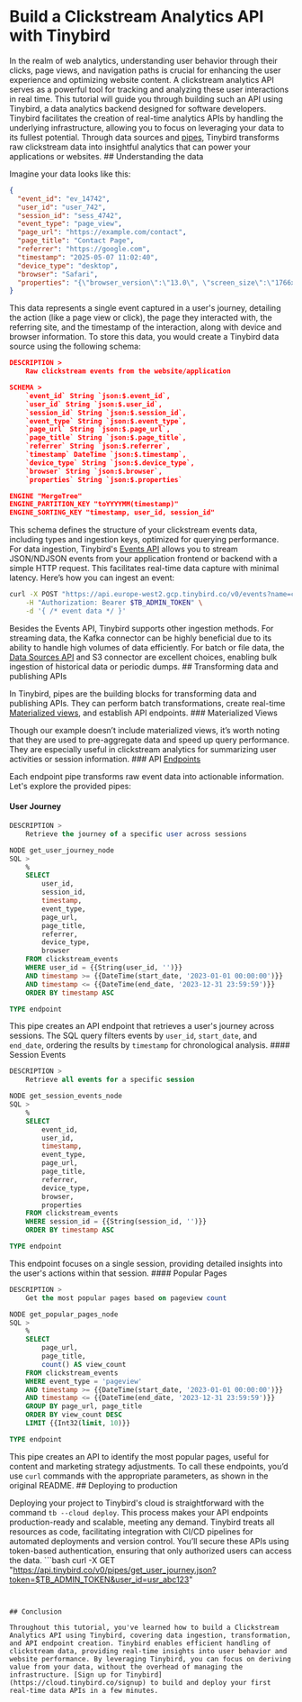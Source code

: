 # Build a Clickstream Analytics API with Tinybird

In the realm of web analytics, understanding user behavior through their clicks, page views, and navigation paths is crucial for enhancing the user experience and optimizing website content. A clickstream analytics API serves as a powerful tool for tracking and analyzing these user interactions in real time. This tutorial will guide you through building such an API using Tinybird, a data analytics backend designed for software developers. Tinybird facilitates the creation of real-time analytics APIs by handling the underlying infrastructure, allowing you to focus on leveraging your data to its fullest potential. Through data sources and [pipes](https://www.tinybird.co/docs/forward/work-with-data/pipes), Tinybird transforms raw clickstream data into insightful analytics that can power your applications or websites. ## Understanding the data

Imagine your data looks like this:

```json
{
  "event_id": "ev_14742",
  "user_id": "user_742",
  "session_id": "sess_4742",
  "event_type": "page_view",
  "page_url": "https://example.com/contact",
  "page_title": "Contact Page",
  "referrer": "https://google.com",
  "timestamp": "2025-05-07 11:02:40",
  "device_type": "desktop",
  "browser": "Safari",
  "properties": "{\"browser_version\":\"13.0\", \"screen_size\":\"1766x1010\"}"
}
```

This data represents a single event captured in a user's journey, detailing the action (like a page view or click), the page they interacted with, the referring site, and the timestamp of the interaction, along with device and browser information. To store this data, you would create a Tinybird data source using the following schema:

```json
DESCRIPTION >
    Raw clickstream events from the website/application

SCHEMA >
    `event_id` String `json:$.event_id`,
    `user_id` String `json:$.user_id`,
    `session_id` String `json:$.session_id`,
    `event_type` String `json:$.event_type`,
    `page_url` String `json:$.page_url`,
    `page_title` String `json:$.page_title`,
    `referrer` String `json:$.referrer`,
    `timestamp` DateTime `json:$.timestamp`,
    `device_type` String `json:$.device_type`,
    `browser` String `json:$.browser`,
    `properties` String `json:$.properties`

ENGINE "MergeTree"
ENGINE_PARTITION_KEY "toYYYYMM(timestamp)"
ENGINE_SORTING_KEY "timestamp, user_id, session_id"
```

This schema defines the structure of your clickstream events data, including types and ingestion keys, optimized for querying performance. For data ingestion, Tinybird's [Events API](https://www.tinybird.co/docs/forward/get-data-in/events-api) allows you to stream JSON/NDJSON events from your application frontend or backend with a simple HTTP request. This facilitates real-time data capture with minimal latency. Here’s how you can ingest an event:

```bash
curl -X POST "https://api.europe-west2.gcp.tinybird.co/v0/events?name=clickstream_events" \
    -H "Authorization: Bearer $TB_ADMIN_TOKEN" \
    -d '{ /* event data */ }'
```

Besides the Events API, Tinybird supports other ingestion methods. For streaming data, the Kafka connector can be highly beneficial due to its ability to handle high volumes of data efficiently. For batch or file data, the [Data Sources API](https://www.tinybird.co/docs/api-reference/datasource-api) and S3 connector are excellent choices, enabling bulk ingestion of historical data or periodic dumps. ## Transforming data and publishing APIs

In Tinybird, pipes are the building blocks for transforming data and publishing APIs. They can perform batch transformations, create real-time [Materialized views](https://www.tinybird.co/docs/forward/work-with-data/optimize/materialized-views), and establish API endpoints. ### Materialized Views

Though our example doesn’t include materialized views, it’s worth noting that they are used to pre-aggregate data and speed up query performance. They are especially useful in clickstream analytics for summarizing user activities or session information. ### API [Endpoints](https://www.tinybird.co/docs/forward/work-with-data/publish-data/endpoints)

Each endpoint pipe transforms raw event data into actionable information. Let's explore the provided pipes:


#### User Journey

```sql
DESCRIPTION >
    Retrieve the journey of a specific user across sessions

NODE get_user_journey_node
SQL >
    %
    SELECT 
        user_id,
        session_id,
        timestamp,
        event_type,
        page_url,
        page_title,
        referrer,
        device_type,
        browser
    FROM clickstream_events
    WHERE user_id = {{String(user_id, '')}}
    AND timestamp >= {{DateTime(start_date, '2023-01-01 00:00:00')}}
    AND timestamp <= {{DateTime(end_date, '2023-12-31 23:59:59')}}
    ORDER BY timestamp ASC

TYPE endpoint
```

This pipe creates an API endpoint that retrieves a user's journey across sessions. The SQL query filters events by `user_id`, `start_date`, and `end_date`, ordering the results by `timestamp` for chronological analysis. #### Session Events

```sql
DESCRIPTION >
    Retrieve all events for a specific session

NODE get_session_events_node
SQL >
    %
    SELECT 
        event_id,
        user_id,
        timestamp,
        event_type,
        page_url,
        page_title,
        referrer,
        device_type,
        browser,
        properties
    FROM clickstream_events
    WHERE session_id = {{String(session_id, '')}}
    ORDER BY timestamp ASC

TYPE endpoint
```

This endpoint focuses on a single session, providing detailed insights into the user's actions within that session. #### Popular Pages

```sql
DESCRIPTION >
    Get the most popular pages based on pageview count

NODE get_popular_pages_node
SQL >
    %
    SELECT 
        page_url,
        page_title,
        count() AS view_count
    FROM clickstream_events
    WHERE event_type = 'pageview'
    AND timestamp >= {{DateTime(start_date, '2023-01-01 00:00:00')}}
    AND timestamp <= {{DateTime(end_date, '2023-12-31 23:59:59')}}
    GROUP BY page_url, page_title
    ORDER BY view_count DESC
    LIMIT {{Int32(limit, 10)}}

TYPE endpoint
```

This pipe creates an API to identify the most popular pages, useful for content and marketing strategy adjustments. To call these endpoints, you’d use `curl` commands with the appropriate parameters, as shown in the original README. ## Deploying to production

Deploying your project to Tinybird's cloud is straightforward with the command `tb --cloud deploy`. This process makes your API endpoints production-ready and scalable, meeting any demand. Tinybird treats all resources as code, facilitating integration with CI/CD pipelines for automated deployments and version control. You’ll secure these APIs using token-based authentication, ensuring that only authorized users can access the data. ```bash
curl -X GET "https://api.tinybird.co/v0/pipes/get_user_journey.json?token=$TB_ADMIN_TOKEN&user_id=usr_abc123"
```


## Conclusion

Throughout this tutorial, you've learned how to build a Clickstream Analytics API using Tinybird, covering data ingestion, transformation, and API endpoint creation. Tinybird enables efficient handling of clickstream data, providing real-time insights into user behavior and website performance. By leveraging Tinybird, you can focus on deriving value from your data, without the overhead of managing the infrastructure. [Sign up for Tinybird](https://cloud.tinybird.co/signup) to build and deploy your first real-time data APIs in a few minutes.